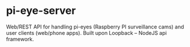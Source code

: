 # pi-eye-server
Web/REST API for handling pi-eyes (Raspberry PI surveillance cams) and user clients (web/phone apps). Built upon Loopback – NodeJS api framework.
